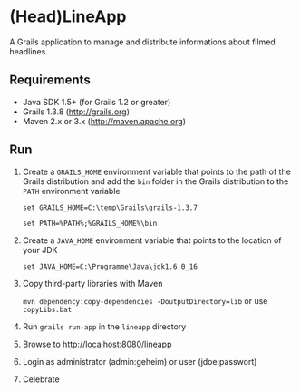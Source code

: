 (Head)LineApp
=============

A Grails application to manage and distribute informations about filmed headlines.


Requirements
------------
* Java SDK 1.5+ (for Grails 1.2 or greater)
* Grails 1.3.8 (http://grails.org)
* Maven 2.x or 3.x (http://maven.apache.org)


Run
---

1. Create a `GRAILS_HOME` environment variable that points to the path of the Grails distribution and add the `bin` folder in the Grails distribution to the `PATH` environment variable

    `set GRAILS_HOME=C:\temp\Grails\grails-1.3.7`
	
    `set PATH=%PATH%;%GRAILS_HOME%\bin`

2. Create a `JAVA_HOME` environment variable that points to the location of your JDK

    `set JAVA_HOME=C:\Programme\Java\jdk1.6.0_16`

3. Copy third-party libraries with Maven

    `mvn dependency:copy-dependencies -DoutputDirectory=lib` or use `copyLibs.bat`

4. Run `grails run-app` in the `lineapp` directory

5. Browse to [http://localhost:8080/lineapp](http://localhost:8080/lineapp)

6. Login as administrator (admin:geheim) or user (jdoe:passwort)

7. Celebrate
